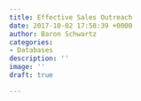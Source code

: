 ```yaml
---
title: Effective Sales Outreach
date: 2017-10-02 17:58:39 +0000
author: Baron Schwartz
categories:
- Databases
description: ''
image: ''
draft: true

---
```

